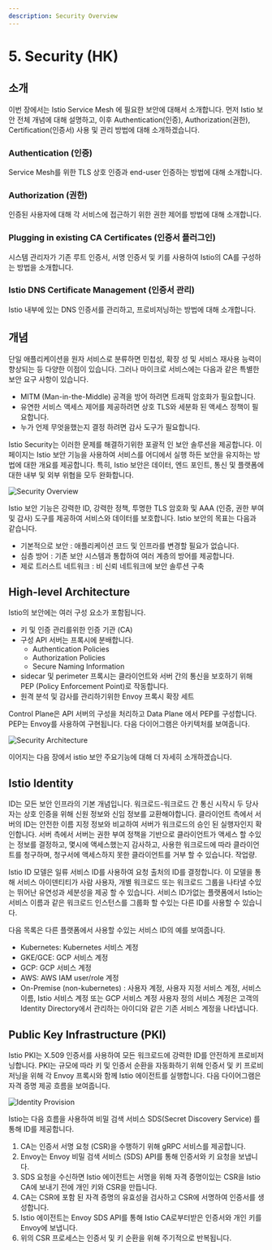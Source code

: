 ```yaml
---
description: Security Overview
---
```


# 5. Security \(HK\)

## 소개

이번 장에서는 Istio Service Mesh 에 필요한 보안에 대해서 소개합니다. 먼저 Istio 보안 전체 개념에 대해 설명하고, 이후 Authentication\(인증\), Authorization\(권한\), Certification\(인증서\) 사용 및 관리 방법에 대해 소개하겠습니다.

### Authentication \(인증\)

Service Mesh를 위한 TLS 상호 인증과 end-user 인증하는 방법에 대해 소개합니다.

### Authorization \(권한\)

인증된 사용자에 대해 각 서비스에 접근하기 위한 권한 제어를 방법에 대해 소개합니다.

### Plugging in existing CA Certificates \(인증서 플러그인\)

시스템 관리자가 기존 루트 인증서, 서명 인증서 및 키를 사용하여 Istio의 CA를 구성하는 방법을 소개합니다.

### Istio DNS Certificate Management \(인증서 관리\)

Istio 내부에 있는 DNS 인증서를 관리하고, 프로비저닝하는 방법에 대해 소개합니다.

## 개념

단일 애플리케이션을 원자 서비스로 분류하면 민첩성, 확장 성 및 서비스 재사용 능력이 향상되는 등 다양한 이점이 있습니다. 그러나 마이크로 서비스에는 다음과 같은 특별한 보안 요구 사항이 있습니다.

* MITM \(Man-in-the-Middle\) 공격을 방어 하려면 트래픽 암호화가 필요합니다.
* 유연한 서비스 액세스 제어를 제공하려면 상호 TLS와 세분화 된 액세스 정책이 필요합니다.
* 누가 언제 무엇을했는지 결정 하려면 감사 도구가 필요합니다.

Istio Security는 이러한 문제를 해결하기위한 포괄적 인 보안 솔루션을 제공합니다. 이 페이지는 Istio 보안 기능을 사용하여 서비스를 어디에서 실행 하든 보안을 유지하는 방법에 대한 개요를 제공합니다. 특히, Istio 보안은 데이터, 엔드 포인트, 통신 및 플랫폼에 대한 내부 및 외부 위협을 모두 완화합니다.

![Security Overview](https://github.com/istiokrsg/istio_book_kr/tree/1af2b5f9951a626f106187996fd427f6523d7102/.gitbook/assets/image-13.png)

Istio 보안 기능은 강력한 ID, 강력한 정책, 투명한 TLS 암호화 및 AAA \(인증, 권한 부여 및 감사\) 도구를 제공하여 서비스와 데이터를 보호합니다. Istio 보안의 목표는 다음과 같습니다.

* 기본적으로 보안 : 애플리케이션 코드 및 인프라를 변경할 필요가 없습니다.
* 심층 방어 : 기존 보안 시스템과 통합하여 여러 계층의 방어를 제공합니다.
* 제로 트러스트 네트워크 : 비 신뢰 네트워크에 보안 솔루션 구축

## High-level Architecture

Istio의 보안에는 여러 구성 요소가 포함됩니다.

* 키 및 인증 관리를위한 인증 기관 \(CA\)
* 구성 API 서버는 프록시에 분배합니다.
  * Authentication Policies
  * Authorization Policies
  * Secure Naming Information
* sidecar 및 perimeter 프록시는 클라이언트와 서버 간의 통신을 보호하기 위해 PEP \(Policy Enforcement Point\)로 작동합니다.
* 원격 분석 및 감사를 관리하기위한 Envoy 프록시 확장 세트

Control Plane은 API 서버의 구성을 처리하고 Data Plane 에서 PEP를 구성합니다. PEP는 Envoy를 사용하여 구현됩니다. 다음 다이어그램은 아키텍처를 보여줍니다.

![Security Architecture](https://github.com/istiokrsg/istio_book_kr/tree/1af2b5f9951a626f106187996fd427f6523d7102/.gitbook/assets/image-19.png)

이어지는 다음 장에서 istio 보안 주요기능에 대해 더 자세히 소개하겠습니다.

## Istio Identity

ID는 모든 보안 인프라의 기본 개념입니다. 워크로드-워크로드 간 통신 시작시 두 당사자는 상호 인증을 위해 신원 정보와 신임 정보를 교환해야합니다. 클라이언트 측에서 서버의 ID는 안전한 이름 지정 정보와 비교하여 서버가 워크로드의 승인 된 실행자인지 확인합니다. 서버 측에서 서버는 권한 부여 정책을 기반으로 클라이언트가 액세스 할 수있는 정보를 결정하고, 몇시에 액세스했는지 감사하고, 사용한 워크로드에 따라 클라이언트를 청구하며, 청구서에 액세스하지 못한 클라이언트를 거부 할 수 있습니다. 작업량.

Istio ID 모델은 일류 서비스 ID를 사용하여 요청 출처의 ID를 결정합니다. 이 모델을 통해 서비스 아이덴티티가 사람 사용자, 개별 워크로드 또는 워크로드 그룹을 나타낼 수있는 뛰어난 유연성과 세분성을 제공 할 수 있습니다. 서비스 ID가없는 플랫폼에서 Istio는 서비스 이름과 같은 워크로드 인스턴스를 그룹화 할 수있는 다른 ID를 사용할 수 있습니다.

다음 목록은 다른 플랫폼에서 사용할 수있는 서비스 ID의 예를 보여줍니다.

* Kubernetes: Kubernetes 서비스 계정
* GKE/GCE: GCP 서비스 계정
* GCP: GCP 서비스 계정
* AWS: AWS IAM user/role 계정
* On-Premise \(non-kubernetes\) : 사용자 계정, 사용자 지정 서비스 계정, 서비스 이름, Istio 서비스 계정 또는 GCP 서비스 계정 사용자 정의 서비스 계정은 고객의 Identity Directory에서 관리하는 아이디와 같은 기존 서비스 계정을 나타냅니다.

## Public Key Infrastructure \(PKI\)

Istio PKI는 X.509 인증서를 사용하여 모든 워크로드에 강력한 ID를 안전하게 프로비저닝합니다. PKI는 규모에 따라 키 및 인증서 순환을 자동화하기 위해 인증서 및 키 프로비저닝을 위해 각 Envoy 프록시와 함께 Istio 에이전트를 실행합니다. 다음 다이어그램은 자격 증명 제공 흐름을 보여줍니다.

![Identity Provision](https://github.com/istiokrsg/istio_book_kr/tree/1af2b5f9951a626f106187996fd427f6523d7102/.gitbook/assets/image-9.png)

Istio는 다음 흐름을 사용하여 비밀 검색 서비스 SDS\(Secret Discovery Service\) 를 통해 ID를 제공합니다.

1. CA는 인증서 서명 요청 \(CSR\)을 수행하기 위해 gRPC 서비스를 제공합니다. 
2. Envoy는 Envoy 비밀 검색 서비스 \(SDS\) API를 통해 인증서와 키 요청을 보냅니다. 
3. SDS 요청을 수신하면 Istio 에이전트는 서명을 위해 자격 증명이있는 CSR을 Istio CA에 보내기 전에 개인 키와 CSR을 만듭니다.
4. CA는 CSR에 포함 된 자격 증명의 유효성을 검사하고 CSR에 서명하여 인증서를 생성합니다.
5. Istio 에이전트는 Envoy SDS API를 통해 Istio CA로부터받은 인증서와 개인 키를 Envoy에 보냅니다.
6. 위의 CSR 프로세스는 인증서 및 키 순환을 위해 주기적으로 반복됩니다.

